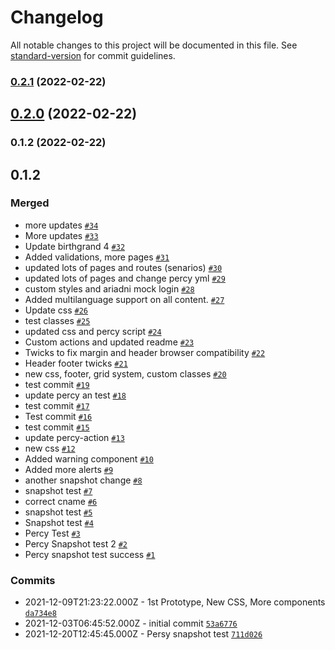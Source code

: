 # Changelog

All notable changes to this project will be documented in this file. See [standard-version](https://github.com/conventional-changelog/standard-version) for commit guidelines.

### [0.2.1](https://github.com/gov-cy/dsf-prototype/compare/v0.2.0...v0.2.1) (2022-02-22)

## [0.2.0](https://github.com/gov-cy/dsf-prototype/compare/v0.1.2...v0.2.0) (2022-02-22)

### 0.1.2 (2022-02-22)

## 0.1.2


### Merged

- more updates [`#34`](https://github.com/gov-cy/dsf-prototype/pull/34)
- More updates [`#33`](https://github.com/gov-cy/dsf-prototype/pull/33)
- Update birthgrand 4 [`#32`](https://github.com/gov-cy/dsf-prototype/pull/32)
- Added validations, more pages [`#31`](https://github.com/gov-cy/dsf-prototype/pull/31)
- updated lots of pages and routes (senarios) [`#30`](https://github.com/gov-cy/dsf-prototype/pull/30)
- updated lots of pages and change percy yml [`#29`](https://github.com/gov-cy/dsf-prototype/pull/29)
- custom styles and ariadni mock login [`#28`](https://github.com/gov-cy/dsf-prototype/pull/28)
- Added multilanguage support on all content. [`#27`](https://github.com/gov-cy/dsf-prototype/pull/27)
- Update css [`#26`](https://github.com/gov-cy/dsf-prototype/pull/26)
- test classes [`#25`](https://github.com/gov-cy/dsf-prototype/pull/25)
- updated css and percy script [`#24`](https://github.com/gov-cy/dsf-prototype/pull/24)
- Custom actions and updated readme [`#23`](https://github.com/gov-cy/dsf-prototype/pull/23)
- Twicks to fix margin and header browser compatibility [`#22`](https://github.com/gov-cy/dsf-prototype/pull/22)
- Header footer twicks [`#21`](https://github.com/gov-cy/dsf-prototype/pull/21)
- new css, footer, grid system, custom classes [`#20`](https://github.com/gov-cy/dsf-prototype/pull/20)
- test commit [`#19`](https://github.com/gov-cy/dsf-prototype/pull/19)
- update percy an test [`#18`](https://github.com/gov-cy/dsf-prototype/pull/18)
- test commit [`#17`](https://github.com/gov-cy/dsf-prototype/pull/17)
- Test commit [`#16`](https://github.com/gov-cy/dsf-prototype/pull/16)
- test commit [`#15`](https://github.com/gov-cy/dsf-prototype/pull/15)
- update percy-action [`#13`](https://github.com/gov-cy/dsf-prototype/pull/13)
- new css [`#12`](https://github.com/gov-cy/dsf-prototype/pull/12)
- Added warning component [`#10`](https://github.com/gov-cy/dsf-prototype/pull/10)
- Added more alerts [`#9`](https://github.com/gov-cy/dsf-prototype/pull/9)
- another snapshot change [`#8`](https://github.com/gov-cy/dsf-prototype/pull/8)
- snapshot test [`#7`](https://github.com/gov-cy/dsf-prototype/pull/7)
- correct cname [`#6`](https://github.com/gov-cy/dsf-prototype/pull/6)
- snapshot test [`#5`](https://github.com/gov-cy/dsf-prototype/pull/5)
- Snapshot test [`#4`](https://github.com/gov-cy/dsf-prototype/pull/4)
- Percy Test [`#3`](https://github.com/gov-cy/dsf-prototype/pull/3)
- Percy Snapshot test 2 [`#2`](https://github.com/gov-cy/dsf-prototype/pull/2)
- Percy snapshot test success [`#1`](https://github.com/gov-cy/dsf-prototype/pull/1)


### Commits

- 2021-12-09T21:23:22.000Z - 1st Prototype, New CSS, More components [`da734e8`](https://github.com/gov-cy/dsf-prototype/commit/da734e87f779469dbeb784e3e53a77ac53d02449)
- 2021-12-03T06:45:52.000Z - initial commit [`53a6776`](https://github.com/gov-cy/dsf-prototype/commit/53a6776720c309c4f6d1166091a54a67db963018)
- 2021-12-20T12:45:45.000Z - Persy snapshot test [`711d026`](https://github.com/gov-cy/dsf-prototype/commit/711d0266b1bcbfa687a40477c14444cd1b88bf6c)

